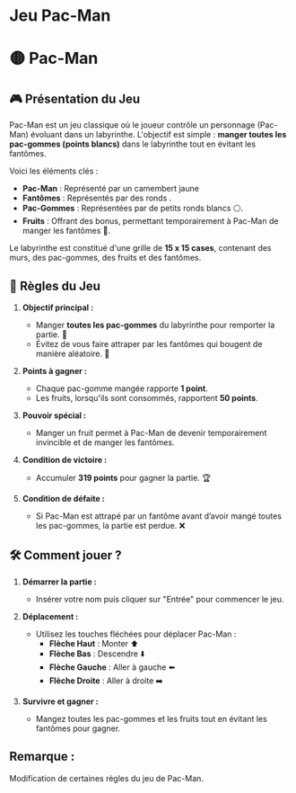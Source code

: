 # **Jeu Pac-Man**
 
# 🟡 **Pac-Man**
 
## 🎮 **Présentation du Jeu**
 
Pac-Man est un jeu classique où le joueur contrôle un personnage (Pac-Man) évoluant dans un labyrinthe. L'objectif est simple : **manger toutes les pac-gommes (points blancs)** dans le labyrinthe tout en évitant les fantômes. 

Voici les éléments clés :
 
- **Pac-Man** : Représenté par un camembert jaune
- **Fantômes** : Représentés par des ronds .
- **Pac-Gommes** : Représentées par de petits ronds blancs ⚪.
- **Fruits** : Offrant des bonus, permettant temporairement à Pac-Man de manger les fantômes 🍒.
 
Le labyrinthe est constitué d'une grille de **15 x 15 cases**, contenant des murs, des pac-gommes, des fruits et des fantômes.
 

## 📜 **Règles du Jeu**
 
1. **Objectif principal :**
   - Manger **toutes les pac-gommes** du labyrinthe pour remporter la partie. 🎯
   - Évitez de vous faire attraper par les fantômes qui bougent de manière aléatoire. 👻
 
2. **Points à gagner :**
   - Chaque pac-gomme mangée rapporte **1 point**.
   - Les fruits, lorsqu'ils sont consommés, rapportent **50 points**.
 
3. **Pouvoir spécial :**
   - Manger un fruit permet à Pac-Man de devenir temporairement invincible et de manger les fantômes.
 
4. **Condition de victoire :**
   - Accumuler **319 points** pour gagner la partie. 🏆
 
5. **Condition de défaite :**
   - Si Pac-Man est attrapé par un fantôme avant d’avoir mangé toutes les pac-gommes, la partie est perdue. ❌
 

 
## 🛠️ **Comment jouer ?**
 
1. **Démarrer la partie :**
   - Insérer votre nom puis cliquer sur "Entrée" pour commencer le jeu.  
 
2. **Déplacement :**
   - Utilisez les touches fléchées pour déplacer Pac-Man :
     - **Flèche Haut** : Monter ⬆️  
     - **Flèche Bas** : Descendre ⬇️  
     - **Flèche Gauche** : Aller à gauche ⬅️  
     - **Flèche Droite** : Aller à droite ➡️  
 
3. **Survivre et gagner :**
   - Mangez toutes les pac-gommes et les fruits tout en évitant les fantômes pour gagner.  


## Remarque : 
Modification de certaines règles du jeu de Pac-Man.